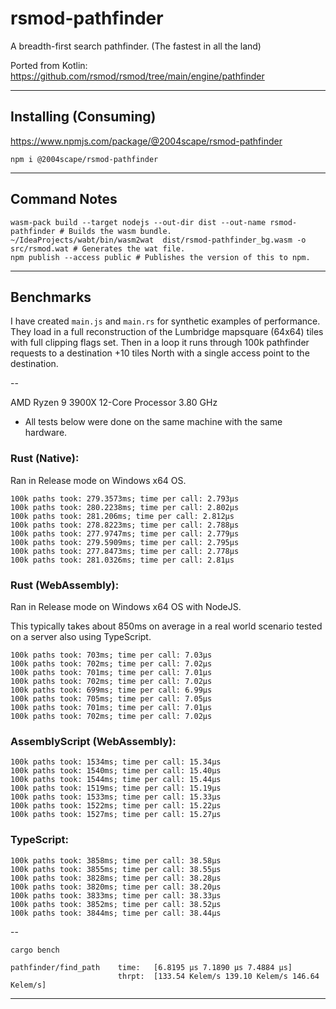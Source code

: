 # rsmod-pathfinder

A breadth-first search pathfinder.
(The fastest in all the land)

Ported from Kotlin: https://github.com/rsmod/rsmod/tree/main/engine/pathfinder

----

## Installing (Consuming)

https://www.npmjs.com/package/@2004scape/rsmod-pathfinder

```shell
npm i @2004scape/rsmod-pathfinder
```

----

## Command Notes

```shell
wasm-pack build --target nodejs --out-dir dist --out-name rsmod-pathfinder # Builds the wasm bundle.
~/IdeaProjects/wabt/bin/wasm2wat  dist/rsmod-pathfinder_bg.wasm -o src/rsmod.wat # Generates the wat file.
npm publish --access public # Publishes the version of this to npm.
```

----

## Benchmarks

I have created `main.js` and `main.rs` for synthetic examples of performance.
They load in a full reconstruction of the Lumbridge mapsquare (64x64) tiles
with full clipping flags set. Then in a loop it runs through 100k pathfinder
requests to a destination +10 tiles North with a single access point to the destination.

--

AMD Ryzen 9 3900X 12-Core Processor 3.80 GHz

- All tests below were done on the same machine with the same hardware.

### Rust (Native):

Ran in Release mode on Windows x64 OS.

```
100k paths took: 279.3573ms; time per call: 2.793µs
100k paths took: 280.2238ms; time per call: 2.802µs
100k paths took: 281.206ms; time per call: 2.812µs
100k paths took: 278.8223ms; time per call: 2.788µs
100k paths took: 277.9747ms; time per call: 2.779µs
100k paths took: 279.5909ms; time per call: 2.795µs
100k paths took: 277.8473ms; time per call: 2.778µs
100k paths took: 281.0326ms; time per call: 2.81µs
```

### Rust (WebAssembly):

Ran in Release mode on Windows x64 OS with NodeJS.

This typically takes about 850ms on average in a real world scenario tested
on a server also using TypeScript.

```
100k paths took: 703ms; time per call: 7.03µs
100k paths took: 702ms; time per call: 7.02µs
100k paths took: 701ms; time per call: 7.01µs
100k paths took: 702ms; time per call: 7.02µs
100k paths took: 699ms; time per call: 6.99µs
100k paths took: 705ms; time per call: 7.05µs
100k paths took: 701ms; time per call: 7.01µs
100k paths took: 702ms; time per call: 7.02µs
```

### AssemblyScript (WebAssembly):

```
100k paths took: 1534ms; time per call: 15.34µs
100k paths took: 1540ms; time per call: 15.40µs
100k paths took: 1544ms; time per call: 15.44µs
100k paths took: 1519ms; time per call: 15.19µs
100k paths took: 1533ms; time per call: 15.33µs
100k paths took: 1522ms; time per call: 15.22µs
100k paths took: 1527ms; time per call: 15.27µs
```

### TypeScript:

```
100k paths took: 3858ms; time per call: 38.58µs
100k paths took: 3855ms; time per call: 38.55µs
100k paths took: 3828ms; time per call: 38.28µs
100k paths took: 3820ms; time per call: 38.20µs
100k paths took: 3833ms; time per call: 38.33µs
100k paths took: 3852ms; time per call: 38.52µs
100k paths took: 3844ms; time per call: 38.44µs
```

--

`cargo bench`

```
pathfinder/find_path    time:   [6.8195 µs 7.1890 µs 7.4884 µs]
                        thrpt:  [133.54 Kelem/s 139.10 Kelem/s 146.64 Kelem/s]

```

----